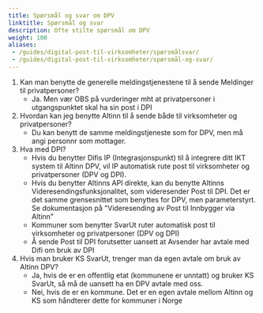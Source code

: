 ```yaml
---
title: Spørsmål og svar om DPV
linktitle: Spørsmål og svar
description: Ofte stilte spørsmål om DPV
weight: 100
aliases:
 - /guides/digital-post-til-virksomheter/spørsmålsvar/
 - /guides/digital-post-til-virksomheter/spørsmål-og-svar/
---
```



1.  Kan man benytte de generelle meldingstjenestene til å sende Meldinger til privatpersoner?
    * Ja. Men vær OBS på vurderinger mht at privatpersoner i utgangspunktet skal ha sin post i DPI
2.  Hvordan kan jeg benytte Altinn til å sende både til virksomheter og privatpersoner?
    * Du kan benytt de samme meldingstjeneste som for DPV, men må angi personnr som mottager.
3.  Hva med DPI?
    * Hvis du benytter Difis IP (Integrasjonspunkt) til å integrere ditt IKT system til Altinn DPV, vil IP automatisk rute post til virksomheter og privatpersoner (DPV og DPI).
    * Hvis du benytter Altinns API direkte, kan du benytte Altinns Videresendingsfunksjonalitet, som videresender Post til DPI. Det er det samme grensesnittet som benyttes for DPV, men parameterstyrt. Se dokumentasjon på "Videresending av Post til Innbygger via Altinn"
    * Kommuner som benytter SvarUt ruter automatisk post til virksomheter og privatpersoner (DPV og DPI)
    * Å sende Post til DPI forutsetter uansett at Avsender har avtale med Difi om bruk av DPI
4.  Hvis man bruker KS SvarUt, trenger man da egen avtale om bruk av Altinn DPV?
    * Ja, hvis de er en offentlig etat (kommunene er unntatt) og bruker KS SvarUt, så må de uansett ha en DPV avtale med oss.
    * Nei, hvis de er en kommune. Det er en egen avtale mellom Altinn og KS som håndterer dette for kommuner i Norge